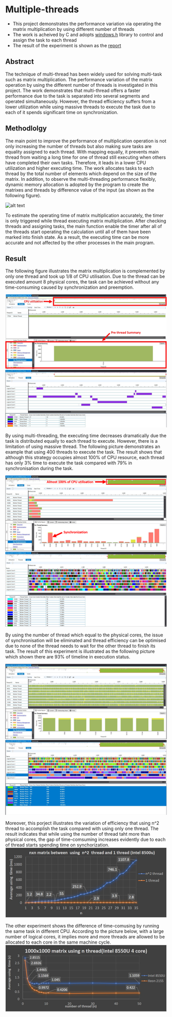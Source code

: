 # Multiple-threads

* This project demonstrates the performance variation via operating the matrix multiplication by using different number of threads
* The work is acheived by C and adopts [windows.h](https://docs.microsoft.com/en-us/windows/win32/procthread/creating-threads) library to control and assign the task to each thread
* The result of the experiment is shown as the [report](https://github.com/yuchehuang/Multiple-threads/blob/master/Report/Thread%20performance%20analysis.pdf)

## Abstract

The technique of multi-thread has been widely used for solving multi-task such as matrix multiplication. The performance variation of the matrix operation by using the different number of threads is investigated in this project. The work demonstrates that multi-thread offers a faster performance due to the task is separated into several segments and operated simultaneously. However, the thread efficiency suffers from a lower utilization while using massive threads to execute the task due to each of it spends significant time on synchronization.


## Methodlolgy
The main point to improve the performance of multiplication operation is not only increasing the number of threads but also making sure tasks are equality assigned to each thread. With mapping equally, it prevents main thread from waiting a long time for one of thread still executing when others have completed their own tasks. Therefore, it leads in a lower CPU utilization and higher executing time. The work allocates tasks to each thread by the total number of elements which depend on the size of the matrix. In addition, to observe the multi-threading performance flexibly, dynamic memory allocation is adopted by the program to create the matrixes and threads by difference value of the input (as shown as the following figure). <br/>

![alt text](https://github.com/yuchehuang/Multiple-threads/blob/master/picture/equally%20assign.PNG)

To estimate the operating time of matrix multiplication accurately, the timer is only triggered while thread executing matrix multiplication. After checking threads and assigning tasks, the main function enable the timer after all of the threads start operating the calculation until all of them have been marked into finish state. As a result, the executing time can be more accurate and not affected by the other processes in the main program. 
<br/>

## Result

The following figure illustrates the matrix multiplication is complemented by only one thread and took up 1/8 of CPU utilisation. Due to the thread can be executed amount 8 physical cores, the task can be achieved without any time-consuming caused by synchronization and preemption. <br/>  


![alt text](https://github.com/yuchehuang/Multi-threading/blob/master/picture/1_thread_%20size_1000.jpg)
![alt text](https://github.com/yuchehuang/Multi-threading/blob/master/picture/1_thread_size_1000_core.jpg)

By using multi-threading, the executing time decreases dramatically due the task is distributed equally to each thread to execute. However, there is a limitation of using massive thread. 
The following picture demonstrates an example that using 400 threads to execute the task. The result shows that although this strategy occupies almost 100% of CPU resource, each thread has only 3% time to execute the task compared with 79% in synchronisation during the task.<br/> 

![alt text](https://github.com/yuchehuang/Multi-threading/blob/master/picture/400_thread_size_1000.png)
![alt text](https://github.com/yuchehuang/Multi-threading/blob/master/picture/400_thread_size_1000_core.JPG)

By using the number of thread which equal to the physical cores, the issue of synchronisation will be eliminated and thread efficiency can be optimised due to none of the thread needs to wait for the other thread to finish its task. The result of this experiment is illustrated as the following picture which shown there are 93% of timeline in execution status.<br/>

![alt text](https://github.com/yuchehuang/Multi-threading/blob/master/picture/8_thread_size_1000.JPG)
![alt text](https://github.com/yuchehuang/Multi-threading/blob/master/picture/8_thread_size_1000_core.JPG)

Moreover, this porject illustrates the variation of efficiency that using n^2 thread to accomplish the task compared with using only one thread. The result indicates that while using the number of thread taht more than physical cores, the gap of time-comsuming increases evidently due to each of thread starts spending time on synchorization. <br/>
![alt text](https://github.com/yuchehuang/Multi-threading/blob/master/picture/nxn%20in%20n%5E2%20thread.jpg)

The other experiment shows the difference of time-comusing by running the same task in different CPU. According to the picture below, with a large number of logical cores, it implies more and more threads are allowed to be allocated to each core in the same machine cycle.<br/>
![alt text](https://github.com/yuchehuang/Multi-threading/blob/master/picture/1000x1000_in_n_thread.jpg)
